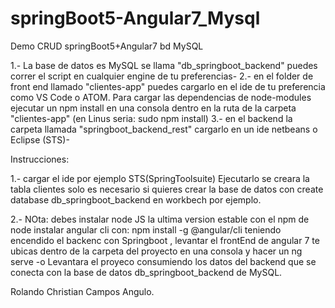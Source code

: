 # springBoot5-Angular7_Mysql
Demo CRUD springBoot5+Angular7 bd MySQL

1.-
La base de datos es MySQL se llama "db_springboot_backend" puedes correr el script en cualquier engine de tu preferencias-
2.-
en el folder de front end llamado "clientes-app" puedes cargarlo en el ide de tu preferencia como VS Code o ATOM. Para cargar las dependencias de node-modules 
ejecutar un npm install en una consola dentro en la ruta de la carpeta "clientes-app" (en Linus seria: sudo npm install)
3.- en el backend la carpeta llamada "springboot_backend_rest" cargarlo en un ide netbeans o Eclipse (STS)-

Instrucciones:

1.- cargar el ide por ejemplo STS(SpringToolsuite) Ejecutarlo se creara la tabla clientes solo es necesario si quieres crear la
base de datos con create database db_springboot_backend en workbech por ejemplo.

2.- 
NOta:
debes instalar node JS la ultima version estable con el npm de node
instalar angular cli con:
npm install -g @angular/cli
teniendo encendido el backenc con Springboot , levantar el frontEnd de angular 7 te ubicas dentro de la carpeta del proyecto en 
una consola y hacer un ng serve -o
Levantara el proyeco consumiendo los datos del backend que se conecta con la base de datos db_springboot_backend de MySQL.

Rolando Christian Campos Angulo.
 
